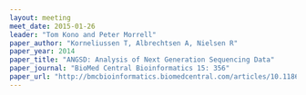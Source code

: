 ```yaml
---
layout: meeting
meet_date: 2015-01-26
leader: "Tom Kono and Peter Morrell"
paper_author: "Korneliussen T, Albrechtsen A, Nielsen R"
paper_year: 2014
paper_title: "ANGSD: Analysis of Next Generation Sequencing Data"
paper_journal: "BioMed Central Bioinformatics 15: 356"
paper_url: "http://bmcbioinformatics.biomedcentral.com/articles/10.1186/s12859-014-0356-4"
---
```

